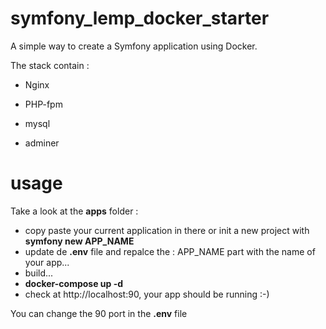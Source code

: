 # symfony_lemp_docker_starter


A simple way to create a Symfony application using Docker.

The stack contain :

 - Nginx

 - PHP-fpm

 - mysql

 - adminer

# usage

Take a look at the __apps__ folder :
 - copy paste your current application in there or init a new project with __symfony new APP_NAME__
 - update de __.env__ file and repalce the : APP_NAME part with the name of your app...
 - build...
 - __docker-compose up -d__ 
 - check at http://localhost:90, your app should be running :-)
 
You can change the 90 port in the __.env__ file



